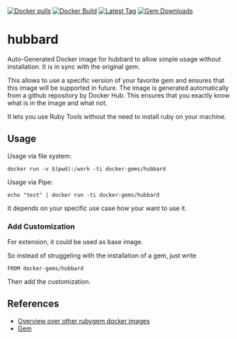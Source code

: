 [![Docker pulls](https://img.shields.io/docker/pulls/rubygem/hubbard.svg)](https://hub.docker.com/r/rubygem/hubbard/)
[![Docker Build](https://img.shields.io/docker/automated/rubygem/hubbard.svg)](https://hub.docker.com/r/rubygem/hubbard/)
[![Latest Tag](https://img.shields.io/github/tag/docker-rubygem/hubbard.svg)](https://hub.docker.com/r/rubygem/hubbard/)
[![Gem Downloads](https://img.shields.io/gem/dt/hubbard.svg)](https://rubygems.org/gems/hubbard/)
# hubbard

Auto-Generated Docker image for hubbard to allow simple usage without installation.
It is in sync with the original gem.

This allows to use a specific version of your favorite gem and ensures that this image will be supported in future.
The image is generated automatically from a github repository by Docker Hub.
This ensures that you exactly know what is in the image and what not.

It lets you use Ruby Tools without the need to install ruby on your machine.

## Usage

Usage via file system:

`docker run -v $(pwd):/work -ti docker-gems/hubbard`

Usage via Pipe:

`echo "test" | docker run -ti docker-gems/hubbard`

It depends on your specific use case how your want to use it.

### Add Customization

For extension, it could be used as base image.

So instead of struggeling with the installation of a gem, just write

`FROM docker-gems/hubbard`

Then add the customization.

## References

 - [Overview over other rubygem docker images](https://github.com/thinkbot/docker-rubygem)
 - [Gem](https://rubygems.org/gems/hubbard/)
